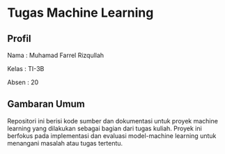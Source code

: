 # Tugas Machine Learning

## Profil
Nama : Muhamad Farrel Rizqullah

Kelas : TI-3B

Absen : 20

## Gambaran Umum

Repositori ini berisi kode sumber dan dokumentasi untuk proyek machine learning yang dilakukan sebagai bagian dari tugas kuliah. Proyek ini berfokus pada implementasi dan evaluasi model-machine learning untuk menangani masalah atau tugas tertentu.


